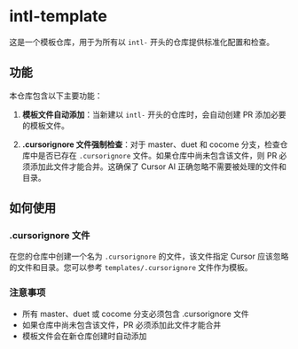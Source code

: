 # intl-template

这是一个模板仓库，用于为所有以 `intl-` 开头的仓库提供标准化配置和检查。

## 功能

本仓库包含以下主要功能：

1. **模板文件自动添加**：当新建以 `intl-` 开头的仓库时，会自动创建 PR 添加必要的模板文件。

2. **.cursorignore 文件强制检查**：对于 master、duet 和 cocome 分支，检查仓库中是否已存在 `.cursorignore` 文件。如果仓库中尚未包含该文件，则 PR 必须添加此文件才能合并。这确保了 Cursor AI 正确忽略不需要被处理的文件和目录。

## 如何使用

### .cursorignore 文件

在您的仓库中创建一个名为 `.cursorignore` 的文件，该文件指定 Cursor 应该忽略的文件和目录。您可以参考 `templates/.cursorignore` 文件作为模板。

### 注意事项

- 所有 master、duet 或 cocome 分支必须包含 .cursorignore 文件
- 如果仓库中尚未包含该文件，PR 必须添加此文件才能合并
- 模板文件会在新仓库创建时自动添加